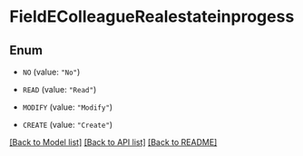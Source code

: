 # FieldEColleagueRealestateinprogess

## Enum


* `NO` (value: `"No"`)

* `READ` (value: `"Read"`)

* `MODIFY` (value: `"Modify"`)

* `CREATE` (value: `"Create"`)


[[Back to Model list]](../README.md#documentation-for-models) [[Back to API list]](../README.md#documentation-for-api-endpoints) [[Back to README]](../README.md)


